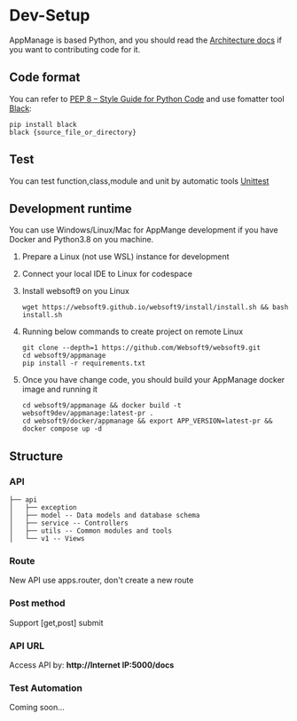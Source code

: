 # Dev-Setup

AppManage is based Python, and you should read the [Architecture docs](./architecture.md) if you want to contributing code for it.  

## Code format

You can refer to [PEP 8 – Style Guide for Python Code](https://peps.python.org/pep-0008/) and use fomatter tool [Black](https://github.com/psf/black):

```
pip install black
black {source_file_or_directory}
```

## Test

You can test function,class,module and unit by automatic tools [Unittest](https://docs.python.org/3/library/unittest.html)


## Development runtime

You can use Windows/Linux/Mac for AppMange development if you have Docker and Python3.8 on you machine.

1. Prepare a Linux (not use WSL) instance for development

2. Connect your local IDE to Linux for codespace

3. Install websoft9 on you Linux
   ```
   wget https://websoft9.github.io/websoft9/install/install.sh && bash install.sh
   ```

4. Running below commands to create project on remote Linux

   ```
   git clone --depth=1 https://github.com/Websoft9/websoft9.git
   cd websoft9/appmanage
   pip install -r requirements.txt
   ```

5. Once you have change code, you should build your AppManage docker image and running it
   ```
   cd websoft9/appmanage && docker build -t websoft9dev/appmanage:latest-pr .
   cd websoft9/docker/appmanage && export APP_VERSION=latest-pr && docker compose up -d
   ```

## Structure

### API

```
├── api
│   ├── exception
│   ├── model -- Data models and database schema
│   ├── service -- Controllers
│   ├── utils -- Common modules and tools
│   └── v1 -- Views
```

### Route

New API use apps.router, don't create a new route

### Post method

Support [get,post] submit

### API URL

Access API by: **http://Internet IP:5000/docs**

### Test Automation

Coming soon...
